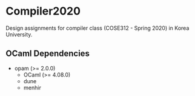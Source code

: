 # Compiler2020
Design assignments for compiler class (COSE312 - Spring 2020) in Korea University.

## OCaml Dependencies
* opam (>= 2.0.0)
  * OCaml (>= 4.08.0)
  * dune
  * menhir

